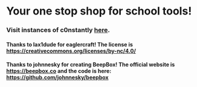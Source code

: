 # Your one stop shop for school tools!
### Visit instances of c0nstantly <a href="https://github.com/c0nstantly/c0nstantly.github.io/blob/main/instances.md">here</a>.

#### Thanks to lax1dude for eaglercraft! The license is https://creativecommons.org/licenses/by-nc/4.0/
#### Thanks to johnnesky for creating BeepBox! The official website is https://beepbox.co and the code is here: https://github.com/johnnesky/beepbox
